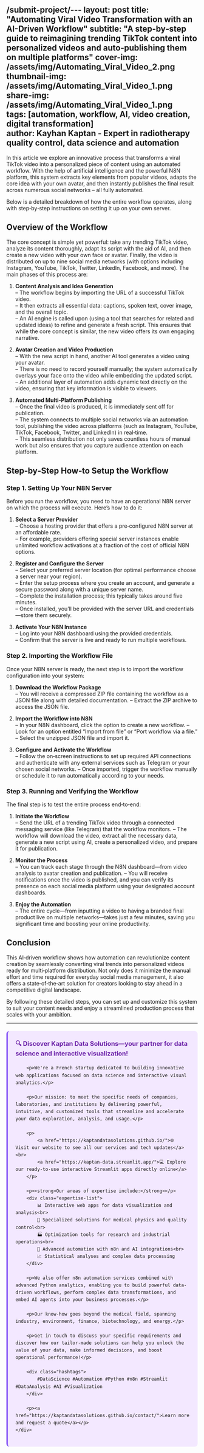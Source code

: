 /submit-project/---
layout: post
title: "Automating Viral Video Transformation with an AI-Driven Workflow"
subtitle: "A step‑by‑step guide to reimagining trending TikTok content into personalized videos and auto‑publishing them on multiple platforms"
cover-img: /assets/img/Automating_Viral_Video_2.png  
thumbnail-img: /assets/img/Automating_Viral_Video_1.png  
share-img: /assets/img/Automating_Viral_Video_1.png  
tags: [automation, workflow, AI, video creation, digital transformation]  
author: Kayhan Kaptan - Expert in radiotherapy quality control, data science and automation
---

In this article we explore an innovative process that transforms a viral TikTok video into a personalized piece of content using an automated workflow. With the help of artificial intelligence and the powerful N8N platform, this system extracts key elements from popular videos, adapts the core idea with your own avatar, and then instantly publishes the final result across numerous social networks – all fully automated.

Below is a detailed breakdown of how the entire workflow operates, along with step‑by‑step instructions on setting it up on your own server.

## Overview of the Workflow

The core concept is simple yet powerful: take any trending TikTok video, analyze its content thoroughly, adapt its script with the aid of AI, and then create a new video with your own face or avatar. Finally, the video is distributed on up to nine social media networks (with options including Instagram, YouTube, TikTok, Twitter, LinkedIn, Facebook, and more). The main phases of this process are:

1. **Content Analysis and Idea Generation**  
   – The workflow begins by importing the URL of a successful TikTok video.  
   – It then extracts all essential data: captions, spoken text, cover image, and the overall topic.  
   – An AI engine is called upon (using a tool that searches for related and updated ideas) to refine and generate a fresh script. This ensures that while the core concept is similar, the new video offers its own engaging narrative.

2. **Avatar Creation and Video Production**  
   – With the new script in hand, another AI tool generates a video using your avatar.  
   – There is no need to record yourself manually; the system automatically overlays your face onto the video while embedding the updated script.  
   – An additional layer of automation adds dynamic text directly on the video, ensuring that key information is visible to viewers.

3. **Automated Multi‑Platform Publishing**  
   – Once the final video is produced, it is immediately sent off for publication.  
   – The system connects to multiple social networks via an automation tool, publishing the video across platforms (such as Instagram, YouTube, TikTok, Facebook, Twitter, and LinkedIn) in real‑time.  
   – This seamless distribution not only saves countless hours of manual work but also ensures that you capture audience attention on each platform.

## Step‑by‑Step How‑to Setup the Workflow

### Step 1. Setting Up Your N8N Server

Before you run the workflow, you need to have an operational N8N server on which the process will execute. Here’s how to do it:

1. **Select a Server Provider**  
   – Choose a hosting provider that offers a pre‑configured N8N server at an affordable rate.  
   – For example, providers offering special server instances enable unlimited workflow activations at a fraction of the cost of official N8N options.

2. **Register and Configure the Server**  
   – Select your preferred server location (for optimal performance choose a server near your region).  
   – Enter the setup process where you create an account, and generate a secure password along with a unique server name.  
   – Complete the installation process; this typically takes around five minutes.  
   – Once installed, you’ll be provided with the server URL and credentials—store them securely.

3. **Activate Your N8N Instance**  
   – Log into your N8N dashboard using the provided credentials.  
   – Confirm that the server is live and ready to run multiple workflows.

### Step 2. Importing the Workflow File

Once your N8N server is ready, the next step is to import the workflow configuration into your system:

1. **Download the Workflow Package**  
   – You will receive a compressed ZIP file containing the workflow as a JSON file along with detailed documentation.
   – Extract the ZIP archive to access the JSON file.

2. **Import the Workflow into N8N**  
   – In your N8N dashboard, click the option to create a new workflow.
   – Look for an option entitled “Import from file” or “Port workflow via a file.”
   – Select the unzipped JSON file and import it.

3. **Configure and Activate the Workflow**  
   – Follow the on‑screen instructions to set up required API connections and authenticate with any external services such as Telegram or your chosen social networks.
   – Once imported, trigger the workflow manually or schedule it to run automatically according to your needs.

### Step 3. Running and Verifying the Workflow

The final step is to test the entire process end‑to‑end:

1. **Initiate the Workflow**  
   – Send the URL of a trending TikTok video through a connected messaging service (like Telegram) that the workflow monitors.
   – The workflow will download the video, extract all the necessary data, generate a new script using AI, create a personalized video, and prepare it for publication.

2. **Monitor the Process**  
   – You can track each stage through the N8N dashboard—from video analysis to avatar creation and publication.
   – You will receive notifications once the video is published, and you can verify its presence on each social media platform using your designated account dashboards.

3. **Enjoy the Automation**  
   – The entire cycle—from inputting a video to having a branded final product live on multiple networks—takes just a few minutes, saving you significant time and boosting your online productivity.

## Conclusion

This AI‑driven workflow shows how automation can revolutionize content creation by seamlessly converting viral trends into personalized videos ready for multi‑platform distribution. Not only does it minimize the manual effort and time required for everyday social media management, it also offers a state‑of‑the‑art solution for creators looking to stay ahead in a competitive digital landscape.

By following these detailed steps, you can set up and customize this system to suit your content needs and enjoy a streamlined production process that scales with your ambition.

---


<html lang="fr">
<head>
    <meta charset="UTF-8">
    <meta name="viewport" content="width=device-width, initial-scale=1.0">
    <title>Kaptan Data Solutions</title>
    <style>
        .citation {
            background-color: #f3e8ff;
            border-left: 4px solid #8b5cf6;
            padding: 20px;
            margin: 20px 0;
            border-radius: 8px;
            font-family: -apple-system, BlinkMacSystemFont, 'Segoe UI', Roboto, sans-serif;
            line-height: 1.6;
        }
        .citation h3 {
            color: #6b21a8;
            margin-top: 0;
        }
        .citation a {
            color: #7c3aed;
            text-decoration: none;
        }
        .citation a:hover {
            text-decoration: underline;
        }
        .expertise-list {
            margin: 15px 0;
        }
        .hashtags {
            font-weight: bold;
            color: #7c3aed;
            margin-top: 15px;
        }
    </style>
</head>
<body>
    <div class="citation">
        <h3>🔍 Discover Kaptan Data Solutions—your partner for data science and interactive visualization!</h3>
        
        <p>We're a French startup dedicated to building innovative web applications focused on data science and interactive visual analytics.</p>
        
        <p>Our mission: to meet the specific needs of companies, laboratories, and institutions by delivering powerful, intuitive, and customized tools that streamline and accelerate your data exploration, analysis, and usage.</p>
        
        <p>
            <a href="https://kaptandatasolutions.github.io/">🌐 Visit our website to see all our services and tech updates</a><br>
            <a href="https://kaptan-data.streamlit.app/">💻 Explore our ready-to-use interactive Streamlit apps directly online</a>
        </p>
        
        <p><strong>Our areas of expertise include:</strong></p>
        <div class="expertise-list">
            📊 Interactive web apps for data visualization and analysis<br>
            🔬 Specialized solutions for medical physics and quality control<br>
            🏭 Optimization tools for research and industrial operations<br>
            🤖 Advanced automation with n8n and AI integrations<br>
            📈 Statistical analyses and complex data processing
        </div>
        
        <p>We also offer n8n automation services combined with advanced Python analytics, enabling you to build powerful data-driven workflows, perform complex data transformations, and embed AI agents into your business processes.</p>
        
        <p>Our know-how goes beyond the medical field, spanning industry, environment, finance, biotechnology, and energy.</p>
        
        <p>Get in touch to discuss your specific requirements and discover how our tailor-made solutions can help you unlock the value of your data, make informed decisions, and boost operational performance!</p>
        
        <div class="hashtags">
            #DataScience #Automation #Python #n8n #Streamlit #DataAnalysis #AI #Visualization
        </div>
        
        <p><a href="https://kaptandatasolutions.github.io/contact/">Learn more and request a quote</a></p>
    </div>
</body>
</html> 
